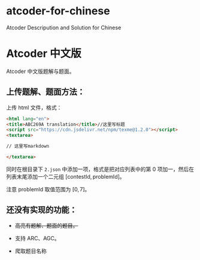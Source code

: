 # atcoder-for-chinese

Atcoder Descripution and Solution for Chinese

# Atcoder 中文版

Atcoder 中文版题解与题面。

## 上传题解、题面方法：

上传 html 文件，格式：

```html
<html lang="en">
<title>ABC269A translation</title>//这里写标题
<script src="https://cdn.jsdelivr.net/npm/texme@1.2.0"></script>
<textarea>

// 这里写markdown

</textarea>
```

同时在根目录下 `2.json` 中添加一项，格式是把对应列表中的第 $0$ 项加一，然后在列表末尾添加一个二元组 $[\text{contestId}, \text{problemId}]$。

注意 $\text{problemId}$ 取值范围为 $[0,7]$。

## 还没有实现的功能：

- ~~高亮有题解、题面的题目。~~

- 支持 ARC、AGC。

- 爬取题目名称

